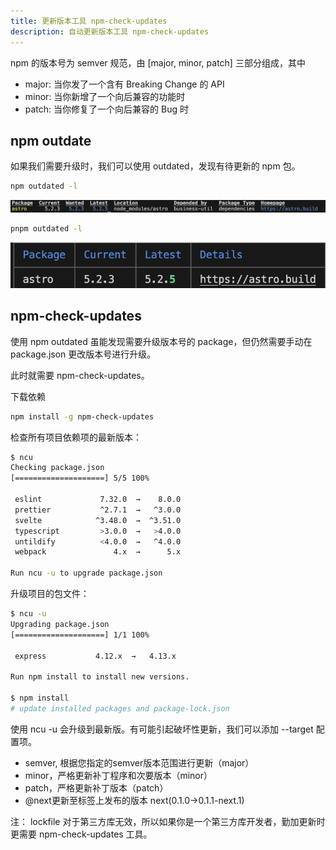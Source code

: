 ```yaml
---
title: 更新版本工具 npm-check-updates
description: 自动更新版本工具 npm-check-updates
---
```


npm 的版本号为 semver 规范，由 [major, minor, patch] 三部分组成，其中

- major: 当你发了一个含有 Breaking Change 的 API
- minor: 当你新增了一个向后兼容的功能时
- patch: 当你修复了一个向后兼容的 Bug 时

## npm outdate

如果我们需要升级时，我们可以使用 outdated，发现有待更新的 npm 包。

```bash
npm outdated -l 
```

![npm outdated](./npm-outdated.png)


```bash
pnpm outdated -l
```
![pnpm outdated](./pnpm-outdated.png)


## npm-check-updates

使用 npm outdated 虽能发现需要升级版本号的 package，但仍然需要手动在 package.json 更改版本号进行升级。

此时就需要 npm-check-updates。

下载依赖

```bash
npm install -g npm-check-updates
```

检查所有项目依赖项的最新版本：

```bash
$ ncu
Checking package.json
[====================] 5/5 100%

 eslint             7.32.0  →    8.0.0
 prettier           ^2.7.1  →   ^3.0.0
 svelte            ^3.48.0  →  ^3.51.0
 typescript         >3.0.0  →   >4.0.0
 untildify          <4.0.0  →   ^4.0.0
 webpack               4.x  →      5.x

Run ncu -u to upgrade package.json
```

升级项目的包文件：

```bash
$ ncu -u
Upgrading package.json
[====================] 1/1 100%

 express           4.12.x  →   4.13.x

Run npm install to install new versions.

$ npm install      
# update installed packages and package-lock.json
```

使用 ncu -u 会升级到最新版。有可能引起破坏性更新，我们可以添加 --target 配置项。
- semver, 根据您指定的semver版本范围进行更新（major）
- minor，严格更新补丁程序和次要版本（minor）
- patch，严格更新补丁版本（patch）
- @next更新至标签上发布的版本 next(0.1.0->0.1.1-next.1)


注： lockfile 对于第三方库无效，所以如果你是一个第三方库开发者，勤加更新时更需要 npm-check-updates 工具。